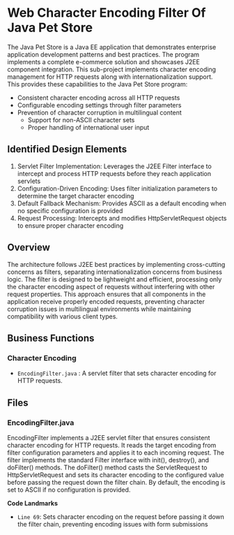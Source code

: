 # Web Character Encoding Filter Of Java Pet Store

The Java Pet Store is a Java EE application that demonstrates enterprise application development patterns and best practices. The program implements a complete e-commerce solution and showcases J2EE component integration. This sub-project implements character encoding management for HTTP requests along with internationalization support. This provides these capabilities to the Java Pet Store program:

- Consistent character encoding across all HTTP requests
- Configurable encoding settings through filter parameters
- Prevention of character corruption in multilingual content
  - Support for non-ASCII character sets
  - Proper handling of international user input

## Identified Design Elements

1. Servlet Filter Implementation: Leverages the J2EE Filter interface to intercept and process HTTP requests before they reach application servlets
2. Configuration-Driven Encoding: Uses filter initialization parameters to determine the target character encoding
3. Default Fallback Mechanism: Provides ASCII as a default encoding when no specific configuration is provided
4. Request Processing: Intercepts and modifies HttpServletRequest objects to ensure proper character encoding

## Overview
The architecture follows J2EE best practices by implementing cross-cutting concerns as filters, separating internationalization concerns from business logic. The filter is designed to be lightweight and efficient, processing only the character encoding aspect of requests without interfering with other request properties. This approach ensures that all components in the application receive properly encoded requests, preventing character corruption issues in multilingual environments while maintaining compatibility with various client types.

## Business Functions

### Character Encoding
- `EncodingFilter.java` : A servlet filter that sets character encoding for HTTP requests.

## Files
### EncodingFilter.java

EncodingFilter implements a J2EE servlet filter that ensures consistent character encoding for HTTP requests. It reads the target encoding from filter configuration parameters and applies it to each incoming request. The filter implements the standard Filter interface with init(), destroy(), and doFilter() methods. The doFilter() method casts the ServletRequest to HttpServletRequest and sets its character encoding to the configured value before passing the request down the filter chain. By default, the encoding is set to ASCII if no configuration is provided.

 **Code Landmarks**
- `Line 69`: Sets character encoding on the request before passing it down the filter chain, preventing encoding issues with form submissions

[Generated by the Sage AI expert workbench: 2025-03-29 21:37:00  https://sage-tech.ai/workbench]: #